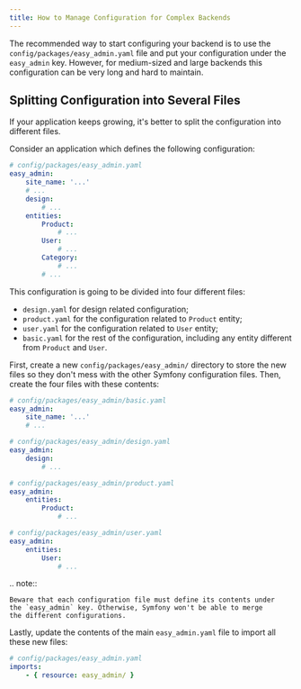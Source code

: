 ```yaml
---
title: How to Manage Configuration for Complex Backends
---
```


The recommended way to start configuring your backend is to use the
`config/packages/easy_admin.yaml` file and put your configuration under the
`easy_admin` key. However, for medium-sized and large backends this
configuration can be very long and hard to maintain.

## Splitting Configuration into Several Files

If your application keeps growing, it's better to split the configuration into
different files.

Consider an application which defines the following configuration:

``` yaml
# config/packages/easy_admin.yaml
easy_admin:
    site_name: '...'
    # ...
    design:
        # ...
    entities:
        Product:
            # ...
        User:
            # ...
        Category:
            # ...
        # ...
```

This configuration is going to be divided into four different files:

- `design.yaml` for design related configuration;
- `product.yaml` for the configuration related to `Product` entity;
- `user.yaml` for the configuration related to `User` entity;
- `basic.yaml` for the rest of the configuration, including any entity
  different from `Product` and `User`.

First, create a new `config/packages/easy_admin/` directory to store the new
files so they don't mess with the other Symfony configuration files. Then,
create the four files with these contents:

``` yaml
# config/packages/easy_admin/basic.yaml
easy_admin:
    site_name: '...'
    # ...

# config/packages/easy_admin/design.yaml
easy_admin:
    design:
        # ...

# config/packages/easy_admin/product.yaml
easy_admin:
    entities:
        Product:
            # ...

# config/packages/easy_admin/user.yaml
easy_admin:
    entities:
        User:
            # ...
```

.. note::

    Beware that each configuration file must define its contents under
    the `easy_admin` key. Otherwise, Symfony won't be able to merge
    the different configurations.

Lastly, update the contents of the main `easy_admin.yaml` file to import all
these new files:

``` yaml
# config/packages/easy_admin.yaml
imports:
    - { resource: easy_admin/ }
```

